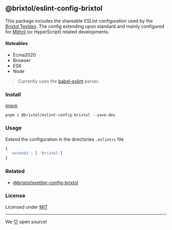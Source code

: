 ## @brixtol/eslint-config-brixtol

This package includes the shareable ESLint configuration used by the [Brixtol Textiles](https://www.brixtoltextiles.com). The config extending upon standard and mainly configured for [Mithril](https://mithril.js.org/) (or HyperScript) related developments.

#### Noteables

- Ecma2020
- Browser
- ES6
- Node

> Currently uses the [babel-eslint](https://github.com/babel/babel-eslint) parser.

### Install

[pnpm](https://pnpm.js.org/en/cli/install)

```cli
pnpm i @brixtol/eslint-config-brixtol --save-dev
```

### Usage

Extend the configuration in the directories `.eslintrc` file

```javascript
{
  'extends': [ 'brixtol']
}
```

### Related

- [@brixtol/prettier-config-brixtol](https://github.com/brixtol/currency-symbols)

### License

Licensed under [MIT](#LICENCE)

---

We [♡](https://www.brixtoltextiles.com/discount/4D3V3L0P3RS]) open source!

